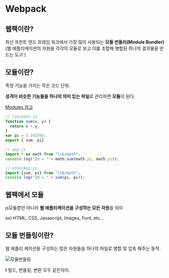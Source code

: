 # Webpack

## 웹팩이란?

최신 프런트 엔드 프레임 워크에서 가장 많이 사용되는 **모듈 번들러(Module Bundler)**<br/>(웹 애플리케이션의 자원을 각각의 모듈로 보고 이를 조합해 병합된 하나의 결과물을 만드는 도구.)



## 모듈이란?

특정 기능을 가지는 작은 코드 단위.

**성격이 비슷한 기능들을 하나의 의미 있는 파일**로 관리하면 **모듈**이 된다.



[Modules 참고](https://babeljs.io/docs/en/learn#modules)

```javascript
// lib/math.js
function sum(x, y) {
  return x + y;
}
var pi = 3.141593;
export { sum, pi}
```

```javascript
// app.js
import * as math from "lib/math";
console.log("2π = " + math.sum(math.pi, math.pi));

// otherApp.js
import {sum, pi} from "lib/math";
console.log("2π = " + sum(pi, pi));
```



## 웹팩에서 모듈

js모듈뿐만 아니라 **웹 애플리케이션을 구성하는 모든 자원**을 의미

ex) HTML, CSS, Javascript, Images, Font, etc...



## 모듈 번들링이란?

웹 애플리 케이션을 구성하는 많은 자원들을 하나의 파일로 병합 및 압축 해주는 동작.

![모듈번들링](D:\Vue\Contents_Organize\webpack\readme_images\module-bundling.png)

❗ 빌드, 번들링, 변환 모두 같은의미.